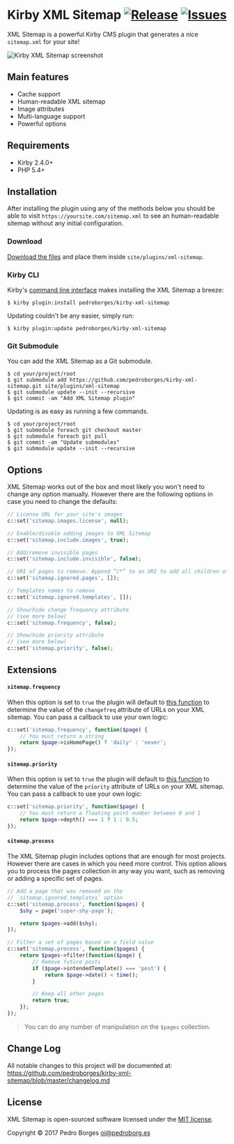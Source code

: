 # Kirby XML Sitemap [![Release](https://img.shields.io/github/release/pedroborges/kirby-xml-sitemap.svg)](https://github.com/pedroborges/kirby-xml-sitemap/releases) [![Issues](https://img.shields.io/github/issues/pedroborges/kirby-xml-sitemap.svg)](https://github.com/pedroborges/kirby-xml-sitemap/issues)

XML Sitemap is a powerful Kirby CMS plugin that generates a nice `sitemap.xml` for your site!

![Kirby XML Sitemap screenshot](https://raw.githubusercontent.com/pedroborges/kirby-xml-sitemap/master/screenshot.png)

## Main features
- Cache support
- Human-readable XML sitemap
- Image attributes
- Multi-language support
- Powerful options

## Requirements
- Kirby 2.4.0+
- PHP 5.4+

## Installation
After installing the plugin using any of the methods below you should be able to visit `https://yoursite.com/sitemap.xml` to see an human-readable sitemap without any initial configuration.

### Download
[Download the files](https://github.com/pedroborges/kirby-xml-sitemap/archive/master.zip) and place them inside `site/plugins/xml-sitemap`.

### Kirby CLI
Kirby's [command line interface](https://github.com/getkirby/cli) makes installing the XML Sitemap a breeze:

    $ kirby plugin:install pedroborges/kirby-xml-sitemap

Updating couldn't be any easier, simply run:

    $ kirby plugin:update pedroborges/kirby-xml-sitemap

### Git Submodule
You can add the XML Sitemap as a Git submodule.

    $ cd your/project/root
    $ git submodule add https://github.com/pedroborges/kirby-xml-sitemap.git site/plugins/xml-sitemap
    $ git submodule update --init --recursive
    $ git commit -am "Add XML Sitemap plugin"

Updating is as easy as running a few commands.

    $ cd your/project/root
    $ git submodule foreach git checkout master
    $ git submodule foreach git pull
    $ git commit -am "Update submodules"
    $ git submodule update --init --recursive

## Options
XML Sitemap works out of the box and most likely you won't need to change any option manually. However there are the following options in case you need to change the defaults:

```php
// License URL for your site's images
c::set('sitemap.images.license', null);

// Enable/disable adding images to XML Sitemap
c::set('sitemap.include.images', true);

// Add/remove invisible pages
c::set('sitemap.include.invisible', false);

// URI of pages to remove. Append “/*” to an URI to add all children of the page.
c::set('sitemap.ignored.pages', []);

// Templates names to remove
c::set('sitemap.ignored.templates', []);

// Show/hide change frequency attribute
// (see more below)
c::set('sitemap.frequency', false);

// Show/hide priority attribute
// (see more below)
c::set('sitemap.priority', false);
```

## Extensions

#### `sitemap.frequency`
When this option is set to `true` the plugin will default to [this function](https://github.com/pedroborges/kirby-xml-sitemap/blob/bcd95cdbecc99809161d702c96c9fb25e66e69f8/sitemap.php#L61-L71) to determine the value of the `changefreq` attribute of URLs on your XML sitemap. You can pass a callback to use your own logic:

```php
c::set('sitemap.frequency', function($page) {
    // You must return a string
    return $page->isHomePage() ? 'daily' : 'never';
});
```

#### `sitemap.priority`
When this option is set to `true` the plugin will default to [this function](https://github.com/pedroborges/kirby-xml-sitemap/blob/bcd95cdbecc99809161d702c96c9fb25e66e69f8/sitemap.php#L57-L59) to determine the value of the `priority` attribute of URLs on your XML sitemap. You can pass a callback to use your own logic:

```php
c::set('sitemap.priority', function($page) {
    // You must return a floating point number between 0 and 1
    return $page->depth() === 1 ? 1 : 0.5;
});
```

#### `sitemap.process`
The XML Sitemap plugin includes options that are enough for most projects. However there are cases in which you need more control. This option allows you to process the pages collection in any way you want, such as removing or adding a specific set of pages.

```php
// Add a page that was removed on the
// `sitemap.ignored.templates` option
c::set('sitemap.process', function($pages) {
    $shy = page('super-shy-page');

    return $pages->add($shy);
});

// Filter a set of pages based on a field value
c::set('sitemap.process', function($pages) {
    return $pages->filter(function($page) {
        // Remove future posts
        if ($page->intendedTemplate() === 'post') {
            return $page->date() < time();
        }

        // Keep all other pages
        return true;
    });
});
```

> You can do any number of manipulation on the `$pages` collection.

## Change Log
All notable changes to this project will be documented at: <https://github.com/pedroborges/kirby-xml-sitemap/blob/master/changelog.md>

## License
XML Sitemap is open-sourced software licensed under the [MIT license](http://www.opensource.org/licenses/mit-license.php).

Copyright © 2017 Pedro Borges <oi@pedroborg.es>
